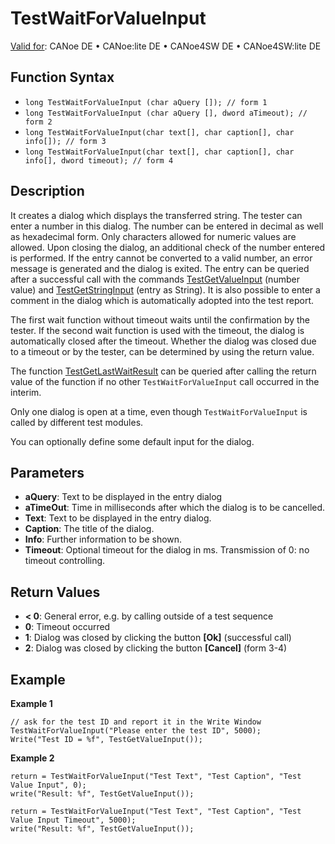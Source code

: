 # TestWaitForValueInput

[Valid for](../../../Shared/FeatureAvailability.md): CANoe DE • CANoe:lite DE • CANoe4SW DE • CANoe4SW:lite DE

## Function Syntax

- `long TestWaitForValueInput (char aQuery []); // form 1`
- `long TestWaitForValueInput (char aQuery [], dword aTimeout); // form 2`
- `long TestWaitForValueInput(char text[], char caption[], char info[]); // form 3`
- `long TestWaitForValueInput(char text[], char caption[], char info[], dword timeout); // form 4`

## Description

It creates a dialog which displays the transferred string. The tester can enter a number in this dialog. The number can be entered in decimal as well as hexadecimal form. Only characters allowed for numeric values are allowed. Upon closing the dialog, an additional check of the number entered is performed. If the entry cannot be converted to a valid number, an error message is generated and the dialog is exited. The entry can be queried after a successful call with the commands [TestGetValueInput](CAPLfunctionTestGetValueInput.md) (number value) and [TestGetStringInput](CAPLfunctionTestGetStringInput.md) (entry as String). It is also possible to enter a comment in the dialog which is automatically adopted into the test report.

The first wait function without timeout waits until the confirmation by the tester. If the second wait function is used with the timeout, the dialog is automatically closed after the timeout. Whether the dialog was closed due to a timeout or by the tester, can be determined by using the return value.

The function [TestGetLastWaitResult](CAPLfunctionTestGetLastWaitResult.md) can be queried after calling the return value of the function if no other `TestWaitForValueInput` call occurred in the interim.

Only one dialog is open at a time, even though `TestWaitForValueInput` is called by different test modules.

You can optionally define some default input for the dialog.

## Parameters

- **aQuery**: Text to be displayed in the entry dialog
- **aTimeOut**: Time in milliseconds after which the dialog is to be cancelled.
- **Text**: Text to be displayed in the entry dialog.
- **Caption**: The title of the dialog.
- **Info**: Further information to be shown.
- **Timeout**: Optional timeout for the dialog in ms. Transmission of 0: no timeout controlling.

## Return Values

- **< 0**: General error, e.g. by calling outside of a test sequence
- **0**: Timeout occurred
- **1**: Dialog was closed by clicking the button **[Ok]** (successful call)
- **2**: Dialog was closed by clicking the button **[Cancel]** (form 3-4)

## Example

**Example 1**

```plaintext
// ask for the test ID and report it in the Write Window
TestWaitForValueInput("Please enter the test ID", 5000);
Write("Test ID = %f", TestGetValueInput());
```

**Example 2**

```plaintext
return = TestWaitForValueInput("Test Text", "Test Caption", "Test Value Input", 0);
write("Result: %f", TestGetValueInput());

return = TestWaitForValueInput("Test Text", "Test Caption", "Test Value Input Timeout", 5000);
write("Result: %f", TestGetValueInput());
```
